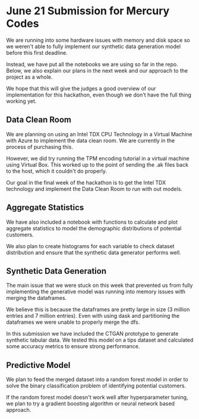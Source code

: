 # June 21 Submission for Mercury Codes

We are running into some hardware issues with memory and disk space so we weren't able to fully implement our synthetic data generation model before this first deadline.

Instead, we have put all the notebooks we are using so far in the repo. Below, we also explain our plans in the next week and our approach to the project as a whole.

We hope that this will give the judges a good overview of our implementation for this hackathon, even though we don't have the full thing working yet.

## Data Clean Room

We are planning on using an Intel TDX CPU Technology in a Virtual Machine with Azure to implement the data clean room. We are currently in the process of purchasing this.

However, we did try running the TPM encoding tutorial in a virtual machine using Virtual Box. This worked up to the point of sending the .ak files back to the host, which it couldn't do properly.

Our goal in the final week of the hackathon is to get the Intel TDX technology and implement the Data Clean Room to run with out models. 


## Aggregate Statistics

We have also included a notebook with functions to calculate and plot aggregate statistics to model the demographic distributions of potential customers.

We also plan to create histograms for each variable to check dataset distribution and ensure that the synthetic data generator performs well.


## Synthetic Data Generation    

The main issue that we were stuck on this week that prevented us from fully implementing the generative model was running into memory issues with merging the dataframes.

We believe this is because the dataframes are pretty large in size (3 million entries and 7 million entries). Even with using dask and partitioning the dataframes we were unable to properly merge the dfs.

In this submission we have included the CTGAN prototype to generate synthetic tabular data. We tested this model on a tips dataset and calculated some accuracy metrics to ensure strong performance.

## Predictive Model

We plan to feed the merged dataset into a random forest model in order to solve the binary classification problem of identifying potential customers.

If the random forest model doesn't work well after hyperparameter tuning, we plan to try a gradient boosting algorithm or neural network based approach.
